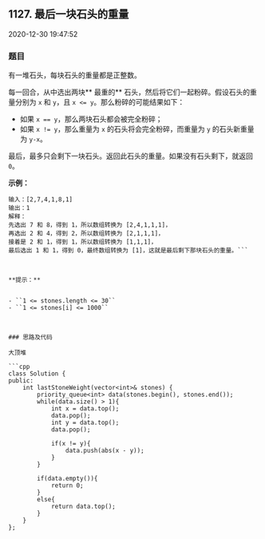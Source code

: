 ## 1127. 最后一块石头的重量

2020-12-30 19:47:52

### 题目

有一堆石头，每块石头的重量都是正整数。

每一回合，从中选出两块** 最重的** 石头，然后将它们一起粉碎。假设石头的重量分别为 ``x`` 和 ``y``，且 ``x <= y``。那么粉碎的可能结果如下：


- 如果 ``x == y``，那么两块石头都会被完全粉碎；
- 如果 ``x != y``，那么重量为 ``x`` 的石头将会完全粉碎，而重量为 ``y`` 的石头新重量为 ``y-x``。


最后，最多只会剩下一块石头。返回此石头的重量。如果没有石头剩下，就返回 ``0``。

 

**示例：**

```
输入：[2,7,4,1,8,1]
输出：1
解释：
先选出 7 和 8，得到 1，所以数组转换为 [2,4,1,1,1]，
再选出 2 和 4，得到 2，所以数组转换为 [2,1,1,1]，
接着是 2 和 1，得到 1，所以数组转换为 [1,1,1]，
最后选出 1 和 1，得到 0，最终数组转换为 [1]，这就是最后剩下那块石头的重量。```

 

**提示：**


- ``1 <= stones.length <= 30``
- ``1 <= stones[i] <= 1000``



### 思路及代码

大顶堆

```cpp
class Solution {
public:
    int lastStoneWeight(vector<int>& stones) {
        priority_queue<int> data(stones.begin(), stones.end());
        while(data.size() > 1){
            int x = data.top();
            data.pop();
            int y = data.top();
            data.pop();

            if(x != y){
                data.push(abs(x - y));
            }
        }

        if(data.empty()){
            return 0;
        }
        else{
            return data.top();
        }
    }
};
```